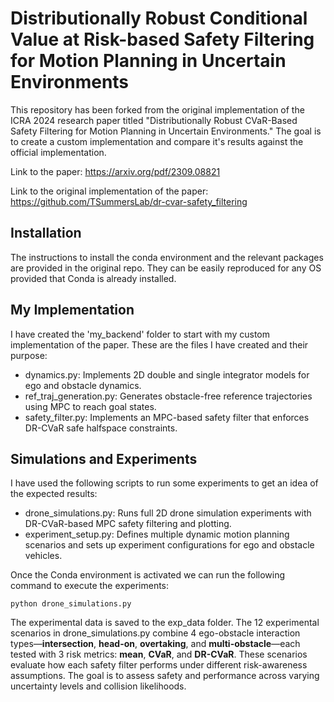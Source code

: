 # Distributionally Robust Conditional Value at Risk-based Safety Filtering for Motion Planning in Uncertain Environments

This repository has been forked from the original implementation of the ICRA 2024 research paper titled "Distributionally Robust CVaR-Based Safety Filtering for Motion Planning in Uncertain Environments." The goal is to create a custom implementation and compare it's results against the official implementation. 

Link to the paper: https://arxiv.org/pdf/2309.08821

Link to the original implementation of the paper: https://github.com/TSummersLab/dr-cvar-safety_filtering

## Installation

The instructions to install the conda environment and the relevant packages are provided in the original repo. They can be easily reproduced for any OS provided that Conda is already installed.  

## My Implementation
I have created the 'my_backend' folder to start with my custom implementation of the paper. These are the files I have created and their purpose:
- dynamics.py: Implements 2D double and single integrator models for ego and obstacle dynamics.
- ref_traj_generation.py: Generates obstacle-free reference trajectories using MPC to reach goal states.
- safety_filter.py: Implements an MPC-based safety filter that enforces DR-CVaR safe halfspace constraints.

## Simulations and Experiments
I have used the following scripts to run some experiments to get an idea of the expected results:
- drone_simulations.py: Runs full 2D drone simulation experiments with DR-CVaR-based MPC safety filtering and plotting.
- experiment_setup.py: Defines multiple dynamic motion planning scenarios and sets up experiment configurations for ego and obstacle vehicles.

Once the Conda environment is activated we can run the following command to execute the experiments:

```
python drone_simulations.py
```
The experimental data is saved to the exp_data folder. The 12 experimental scenarios in drone_simulations.py combine 4 ego-obstacle interaction types—**intersection**, **head-on**, **overtaking**, and **multi-obstacle**—each tested with 3 risk metrics: **mean**, **CVaR**, and **DR-CVaR**. These scenarios evaluate how each safety filter performs under different risk-awareness assumptions. The goal is to assess safety and performance across varying uncertainty levels and collision likelihoods.

